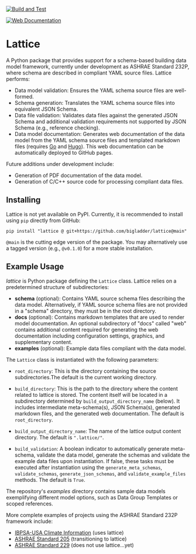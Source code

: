 [![Build and Test](https://github.com/bigladder/lattice/actions/workflows/build-and-test.yaml/badge.svg)](https://github.com/bigladder/lattice/actions/workflows/build-and-test.yaml)

[![Web Documentation](https://github.com/bigladder/lattice/actions/workflows/build-web.yaml/badge.svg)](https://github.com/bigladder/lattice/actions/workflows/build-web.yaml)

Lattice
===========

A Python package that provides support for a schema-based building data model framework, currently under development as ASHRAE Standard 232P, where schema are described in compliant YAML source files. Lattice performs:

- Data model validation: Ensures the YAML schema source files are well-formed.
- Schema generation: Translates the YAML schema source files into equivalent JSON Schema.
- Data file validation: Validates data files against the generated JSON Schema and additional validation requirements not supported by JSON Schema (e.g., reference checking).
- Data model documentation: Generates web documentation of the data model from the YAML schema source files and templated markdown files (requires [Go](https://go.dev/) and [Hugo](https://gohugo.io/installation/)). This web documentation can be automatically deployed to GitHub pages.

Future additions under development include:

- Generation of PDF documentation of the data model.
- Generation of C/C++ source code for processing compliant data files.


Installing
----------

Lattice is not yet available on PyPI. Currently, it is recommended to install using `pip` directly from GitHub:

`pip install "lattice @ git+https://github.com/bigladder/lattice@main"`

`@main` is the cutting edge version of the package. You may alternatively use a tagged version (e.g., `@v0.1.0`) for a more stable installation.

Example Usage
-------------

_lattice_ is Python package defining the `Lattice` class. Lattice relies on a predetermined structure of subdirectories:

- **schema** (optional): Contains YAML source schema files describing the data model. Alternatively, if YAML source schema files are not provided in a "schema" directory, they must be in the root directory.
- **docs** (optional): Contains markdown templates that are used to render model documentation. An optional subdirectory of "docs" called "web" contains additional content required for generating the web documentation including configuration settings, graphics, and supplementary content.
- **examples** (optional): Example data files compliant with the data model.

The `Lattice` class is instantiated with the following parameters:

- `root_directory`: This is the directory containing the source subdirectories.The default is the current working directory.

- `build_directory`: This is the path to the directory where the content related to lattice is stored. The content itself will be located in a subdirectory determined by `build_output_directory_name` (below). It includes intermediate meta-schema(s), JSON Schema(s), generated markdown files, and the generated web documentation. The default is `root_directory`.

- `build_output_directory_name`: The name of the lattice output content directory. The default is `".lattice/"`.

- `build_validation`: A boolean indicator to automatically generate meta-schema, validate the data model, generate the schemas and validate the example data files upon instantiation. If false, these tasks must be executed after instantiation using the `generate_meta_schemas`, `validate_schemas`, `generate_json_schemas`, and `validate_example_files` methods. The default is `True`.

The repository's *examples* directory contains sample data models exemplifying different model options, such as Data Group Templates or scoped references.

More complete examples of projects using the ASHRAE Standard 232P framework include:

- [IBPSA-USA Climate Information](https://github.com/IBPSA-USA/climate-information) (uses lattice)
- [ASHRAE Standard 205](https://github.com/open205/schema-205) (transitioning to lattice)
- [ASHRAE Standard 229](https://github.com/open229/ruleset-model-description-schema) (does not use lattice...yet)

